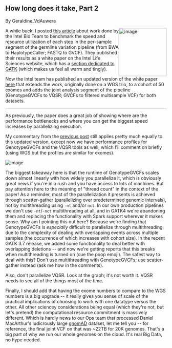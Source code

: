 ## How long does it take, Part 2

By Geraldine_VdAuwera

<p><img src="https://us.v-cdn.net/5019796/uploads/FileUpload/17/c6a6927096451ef1e1133789924a67.png" height="150" border="none" alt="image" style="float: right;" class="embedImage-img importedEmbed-img"></img></p>

<p>A while back, I posted <a rel="nofollow" href="https://software.broadinstitute.org/gatk/blog?id=7249">this article</a> about work done by the Intel Bio Team to benchmark the speed and resource utilization of each step in the per-sample segment of the germline variation pipeline (from BWA to HaplotypeCaller; FASTQ to GVCF). They published their results as a white paper on the Intel Life Sciences website, which has a <a rel="nofollow" href="http://www.intel.com/content/www/us/en/healthcare-it/solutions/genomicscode-gatk.html">section dedicated to GATK</a> (which makes us feel all warm and tingly).</p>

<p>Now the Intel team has published an updated version of the white paper <a rel="nofollow" href="http://www.intel.com/content/www/us/en/healthcare-it/solutions/documents/deploying-gatk-best-practices-paper.html">here</a> that extends the work, originally done on a WGS trio, to a cohort of 50 exomes and adds the joint analysis segment of the pipeline (GenotypeGVCFs to VQSR; GVCFs to filtered multisample VCF) for both datasets.</p>

<hr></hr><p>As previously, the paper does a great job of showing where are the performance bottlenecks and where you can get the biggest speed increases by parallelizing execution.</p>

<p>My commentary from the <a rel="nofollow" href="https://software.broadinstitute.org/gatk/blog?id=7249">previous post</a> still applies pretty much equally to this updated version, except now we have performance profiles for GenotypeGVCFs and the VQSR tools as well, which I'll comment on briefly (using WGS but the profiles are similar for exomes).</p>

<p><img src="https://us.v-cdn.net/5019796/uploads/FileUpload/fc/f8e88e68e5ccff711d5f036760fb34.png" alt="image" class="embedImage-img importedEmbed-img"></img></p>

<p>The biggest takeaway here is that the runtime of GenotypeGVCFs scales down almost linearly with how widely you parallelize it, which is obviously great news if you're in a rush and you have access to lots of machines. But pay attention here to the meaning of "thread count" in the context of the paper! As a reminder, most of the parallelization it presents is achieved through scatter-gather (parallelizing over predetermined genomic intervals), not by multithreading using <code class="code codeInline" spellcheck="false">-nt</code> and/or <code class="code codeInline" spellcheck="false">nct</code>. In our own production pipelines we don't use <code class="code codeInline" spellcheck="false">-nt</code>/<code class="code codeInline" spellcheck="false">-nct</code> multithreading at all, and in GATK4 we're abandoning them and replacing the functionality with Spark support wherever it makes sense. Why am I pointing this out here? Because we're finding that GenotypeGVCFs is <em>especially</em> difficult to parallelize through multithreading, due to the complexity of dealing with overlapping events across multiple samples (the occurrence of which increases with cohort size). In the recent GATK 3.7 release, we added some functionality to deal better with overlapping deletions -- and now we're getting reports that this breaks when multithreading is turned on (cue the poop emoji). The safest way to deal with this? Don't use multithreading with GenotypeGVCFs; use scatter-gather instead (ask me how in the comments).</p>

<p>Also, don't parallelize VQSR. Look at the graph; it's not worth it. VQSR needs to see all of the things most of the time.</p>

<p>Finally, I should add that having the exome numbers to compare to the WGS numbers is a big upgrade -- it really gives you sense of scale of the practical implications of choosing to work with one datatype versus the other. All other sciencey considerations being equal (which they're not, but let's pretend) the computational resource commitment is massively different. Which is hardly news to our Ops team that processed Daniel MacArthur's ludicrously large <a rel="nofollow" href="http://gnomad.broadinstitute.org/">gnomAD</a> dataset, let me tell you -- for reference, the final joint VCF on that was ~22TB for 20K genomes. That's a big part of why we run our whole genomes on the cloud. It's real Big Data, no hype needed.</p>
